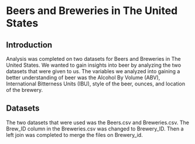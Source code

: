 # Beers and Breweries in The United States

## Introduction
Analysis was completed on two datasets for Beers and Breweries in The United States. We wanted to gain insights into beer by analyzing the two datasets that were given to us. The variables we analyzed into gaining a better understanding of beer was the Alcohol By Volume (ABV), International Bitterness Units (IBU), style of the beer, ounces, and location of the brewery.
## Datasets
The two datasets that were used was the Beers.csv and Breweries.csv. The Brew_ID column in the Breweries.csv was changed to Brewery_ID. Then a left join was completed to merge the files on Brewery_id.

